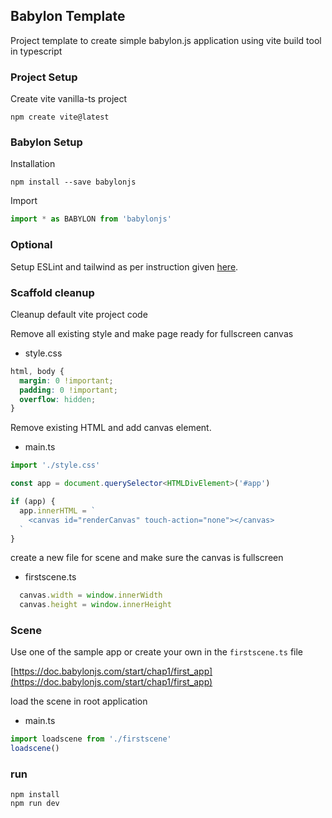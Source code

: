 ## Babylon Template

Project template to create simple babylon.js application using vite build tool in typescript

### Project Setup

Create vite vanilla-ts project

```
npm create vite@latest
```

### Babylon Setup

Installation

```
npm install --save babylonjs
```

Import

```ts
import * as BABYLON from 'babylonjs'
```

### Optional

Setup ESLint and tailwind as per instruction given [here](https://makeall.dev/notepad/vite-react-tailwind-template/).

### Scaffold cleanup

Cleanup default vite project code

Remove all existing style and make page ready for fullscreen canvas
- style.css

```css
html, body {
  margin: 0 !important;
  padding: 0 !important;
  overflow: hidden;
}
```

Remove existing HTML and add canvas element.
- main.ts

```ts
import './style.css'

const app = document.querySelector<HTMLDivElement>('#app')

if (app) {
  app.innerHTML = `
    <canvas id="renderCanvas" touch-action="none"></canvas>
  `
}
```

create a new file for scene and make sure the canvas is fullscreen
- firstscene.ts
```ts
  canvas.width = window.innerWidth
  canvas.height = window.innerHeight
```

### Scene

Use one of the sample app or create your own in the `firstscene.ts` file

[https://doc.babylonjs.com/start/chap1/first_app](https://doc.babylonjs.com/start/chap1/first_app)

load the scene in root application
- main.ts

```ts
import loadscene from './firstscene'
loadscene()
```

### run

```
npm install
npm run dev
```
